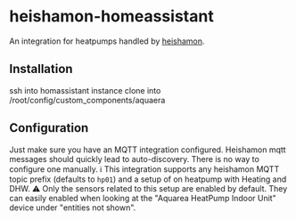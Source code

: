 # heishamon-homeassistant

An integration for heatpumps handled by [heishamon](https://github.com/Egyras/HeishaMon).

## Installation

ssh into homassistant instance
clone into /root/config/custom_components/aquaera

## Configuration

Just make sure you have an MQTT integration configured. Heishamon mqtt messages should quickly lead to auto-discovery. There is no way to configure one manually.
ℹ This integration supports any heishamon MQTT topic prefix (defaults to `hp01`) and a setup of on heatpump with Heating and DHW.
⚠ Only the sensors related to this setup are enabled by default. They can easily enabled when looking at the "Aquarea HeatPump Indoor Unit" device under "entities not shown".

